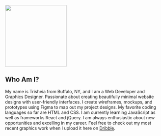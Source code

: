 <img src="/Users/trisheiashelton/Documents/TrishShelton23/images/GitHub-Banner.jpg" style="height: 200px;">

## Who Am I?
My name is Trisheia from Buffalo, NY, and I am a Web Developer and Graphics Designer. Passionate about creating beautifully minimal website designs with user-friendly interfaces. I create wireframes, mockups, and prototypes using Figma to map out my project designs. My favorite coding languages so far are HTML and CSS. I am currently learning JavaScript as well as frameworks React and jQuery. I am always enthusiastic about new opportunities and excelling in my career. Feel free to check out my most recent graphics work when I upload it here on <a href="https://dribbble.com/T_Moshaire">Dribble</a>.
